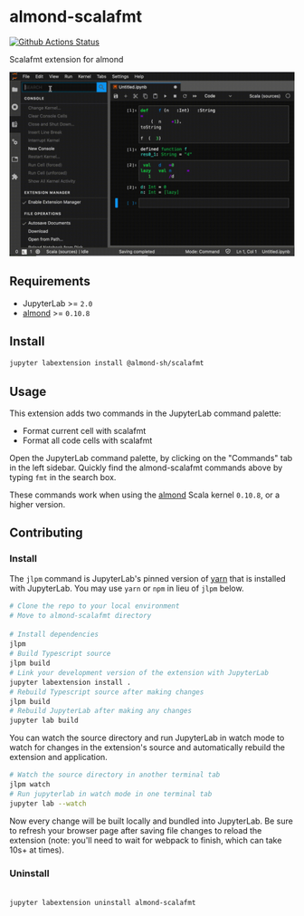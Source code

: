 # almond-scalafmt

[![Github Actions Status](https://github.com/almond-sh/almond-scalafmt/workflows/Build/badge.svg)](https://github.com/almond-sh/almond-scalafmt/actions?query=workflow%3ABuild)

Scalafmt extension for almond

![Demo](https://github.com/almond-sh/almond-scalafmt/raw/main/demo.gif)

## Requirements

* JupyterLab >= `2.0`
* [almond](https://github.com/almond-sh/almond) >= `0.10.8`

## Install

```bash
jupyter labextension install @almond-sh/scalafmt
```

## Usage

This extension adds two commands in the JupyterLab command palette:
- Format current cell with scalafmt
- Format all code cells with scalafmt

Open the JupyterLab command palette, by clicking on the "Commands" tab in the left sidebar. Quickly
find the almond-scalafmt commands above by typing `fmt` in the search box.

These commands work when using the [almond](https://github.com/almond-sh/almond) Scala kernel `0.10.8`, or a higher version.

## Contributing

### Install

The `jlpm` command is JupyterLab's pinned version of
[yarn](https://yarnpkg.com/) that is installed with JupyterLab. You may use
`yarn` or `npm` in lieu of `jlpm` below.

```bash
# Clone the repo to your local environment
# Move to almond-scalafmt directory

# Install dependencies
jlpm
# Build Typescript source
jlpm build
# Link your development version of the extension with JupyterLab
jupyter labextension install .
# Rebuild Typescript source after making changes
jlpm build
# Rebuild JupyterLab after making any changes
jupyter lab build
```

You can watch the source directory and run JupyterLab in watch mode to watch for changes in the extension's source and automatically rebuild the extension and application.

```bash
# Watch the source directory in another terminal tab
jlpm watch
# Run jupyterlab in watch mode in one terminal tab
jupyter lab --watch
```

Now every change will be built locally and bundled into JupyterLab. Be sure to refresh your browser page after saving file changes to reload the extension (note: you'll need to wait for webpack to finish, which can take 10s+ at times).

### Uninstall

```bash

jupyter labextension uninstall almond-scalafmt
```
